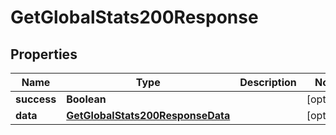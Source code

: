 

# GetGlobalStats200Response


## Properties

| Name | Type | Description | Notes |
|------------ | ------------- | ------------- | -------------|
|**success** | **Boolean** |  |  [optional] |
|**data** | [**GetGlobalStats200ResponseData**](GetGlobalStats200ResponseData.md) |  |  [optional] |



